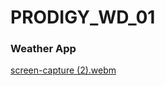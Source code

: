 # PRODIGY_WD_01

### Weather App
[screen-capture (2).webm](https://github.com/gaurav3590/PRODIGY_WD_01/assets/116814505/93589db9-274e-41f8-b8bb-e59a08368b13)
